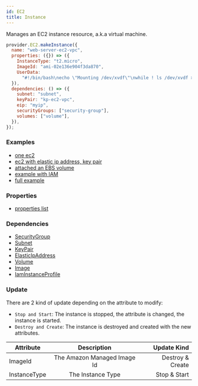 ```yaml
---
id: EC2
title: Instance
---
```


Manages an EC2 instance resource, a.k.a virtual machine.

```js
provider.EC2.makeInstance({
  name: "web-server-ec2-vpc",
  properties: ({}) => ({
    InstanceType: "t2.micro",
    ImageId: "ami-02e136e904f3da870",
    UserData:
      "#!/bin/bash\necho \"Mounting /dev/xvdf\"\nwhile ! ls /dev/xvdf > /dev/null\ndo \n  sleep 1\ndone\nif [ `file -s /dev/xvdf | cut -d ' ' -f 2` = 'data' ]\nthen\n  echo \"Formatting /dev/xvdf\"\n  mkfs.xfs /dev/xvdf\nfi\nmkdir -p /data\nmount /dev/xvdf /data\necho /dev/xvdf /data defaults,nofail 0 2 >> /etc/fstab\n",
  }),
  dependencies: () => ({
    subnet: "subnet",
    keyPair: "kp-ec2-vpc",
    eip: "myip",
    securityGroups: ["security-group"],
    volumes: ["volume"],
  }),
});
```

### Examples

- [one ec2](https://github.com/grucloud/grucloud/blob/main/examples/aws/ec2/ec2-simple/iac.js)
- [ec2 with elastic ip address, key pair](https://github.com/grucloud/grucloud/blob/main/examples/aws/ec2/ec2/iac.js)
- [attached an EBS volume](https://github.com/grucloud/grucloud/blob/main/examples/aws/ec2/volume/iac.js)
- [example with IAM](https://github.com/grucloud/grucloud/blob/main/examples/aws/iam/iam/iac.js)
- [full example](https://github.com/grucloud/grucloud/blob/main/examples/aws/ec2/ec2-vpc/iac.js)

### Properties

- [properties list](https://docs.aws.amazon.com/AWSJavaScriptSDK/latest/AWS/EC2.html#runInstances-property)

### Dependencies

- [SecurityGroup](./SecurityGroup.md)
- [Subnet](./Subnet.md)
- [KeyPair](./KeyPair.md)
- [ElasticIpAddress](./ElasticIpAddress.md)
- [Volume](./Volume.md)
- [Image](./Image.md)
- [IamInstanceProfile](../IAM/InstanceProfile.md)

### Update

There are 2 kind of update depending on the attribute to modify:

- `Stop and Start`: The instance is stopped, the attribute is changed, the instance is started.
- `Destroy and Create`: The instance is destroyed and created with the new attributes.

| Attribute    |         Description         |      Update Kind |
| ------------ | :-------------------------: | ---------------: |
| ImageId      | The Amazon Managed Image Id | Destroy & Create |
| InstanceType |      The Instance Type      |     Stop & Start |
